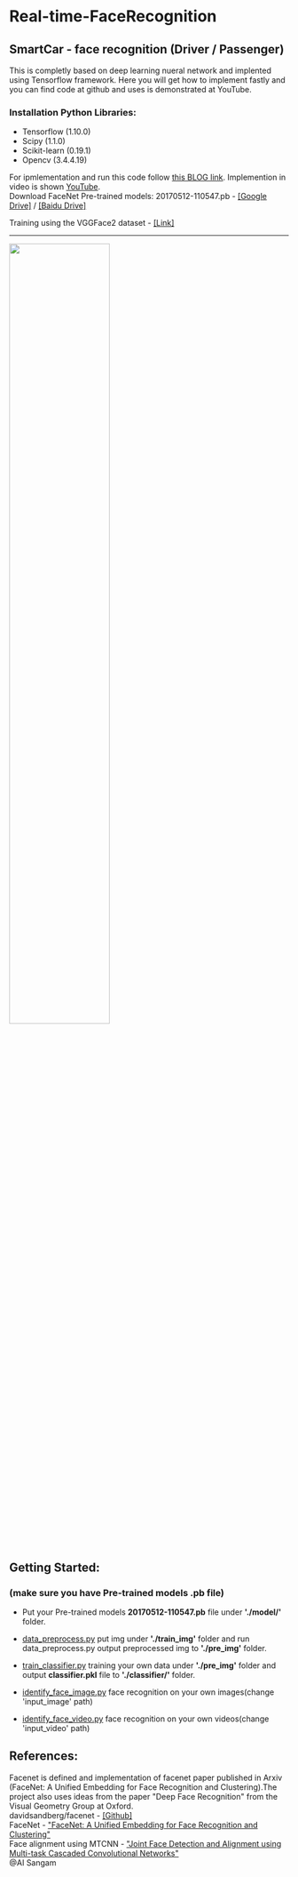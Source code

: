# Real-time-FaceRecognition

## SmartCar - face recognition (Driver / Passenger) 
This is completly based on deep learning nueral network and implented using Tensorflow framework. Here you will get how to implement fastly and you can find code at github and uses is demonstrated at YouTube.

### Installation Python Libraries:

- Tensorflow (1.10.0)
- Scipy (1.1.0)
- Scikit-learn (0.19.1)
- Opencv (3.4.4.19)

For ipmlementation and run this code follow [this BLOG link](http://www.aisangam.com/blog/real-time-face-recognition-using-facenet/). Implemention in video is shown [YouTube](https://www.youtube.com/watch?v=cAblAimZLgo).
<br>Download FaceNet Pre-trained models: 20170512-110547.pb - [[Google Drive]](https://drive.google.com/drive/folders/1_vMkaL0aDF2SacLegiVEiOC9n64AXm7M) / [[Baidu Drive]](https://pan.baidu.com/disk/home?errno=0&errmsg=Auth%20Login%20Sucess&&bduss=&ssnerror=0&traceid=#/all?vmode=list&path=%2FGithub%2Ffacenet)

Training using the VGGFace2 dataset - [[Link]](https://github.com/davidsandberg/facenet/wiki/Training-using-the-VGGFace2-dataset)
***

<img src="https://github.com/yehengchen/FaceNet-FaceRecognition/blob/master/output_video/output.gif" width="60%" height="60%">

## Getting Started:
### (make sure you have Pre-trained models .pb file)
  * Put your Pre-trained models __20170512-110547.pb__ file under __'./model/'__ folder.
  
  * [data_preprocess.py](https://github.com/chenyeheng/SmartCar/blob/master/data_preprocess.py) put img under __'./train_img'__ folder and run data_preprocess.py output preprocessed img to __'./pre_img'__ folder.
  
  * [train_classifier.py](https://github.com/chenyeheng/SmartCar/blob/master/train_classifier.py) training your own data under __'./pre_img'__ folder and output __classifier.pkl__ file to __'./classifier/'__ folder.
  
  * [identify_face_image.py](https://github.com/chenyeheng/SmartCar/blob/master/identify_face_image.py) face recognition on your own images(change 'input_image' path)
  
  * [identify_face_video.py](https://github.com/chenyeheng/SmartCar/blob/master/identify_face_video.py) face recognition on your own videos(change 'input_video' path)


## References:
Facenet is defined and implementation of facenet paper published in Arxiv (FaceNet: A Unified Embedding for Face Recognition and Clustering).The project also uses ideas from the paper "Deep Face Recognition" from the Visual Geometry Group at Oxford.<br>
davidsandberg/facenet - [[Github]](https://github.com/davidsandberg/facenet) <br>
FaceNet - ["FaceNet: A Unified Embedding for Face Recognition and Clustering"](https://arxiv.org/abs/1503.03832)<br>
Face alignment using MTCNN - ["Joint Face Detection and Alignment using Multi-task Cascaded Convolutional Networks"](https://kpzhang93.github.io/MTCNN_face_detection_alignment/index.html)
<br>@AI Sangam


